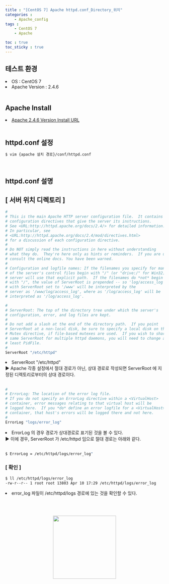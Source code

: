 ```yaml
---
title : "[CentOS 7] Apache httpd.conf_Directory_위치"
categories :
    - Apache_config
tags :
    - CentOS 7
    - Apache

toc : true
toc_sticky : true
---
```


## 테스트 환경
<li>OS : CentOS 7</li>
<li>Apache Version : 2.4.6</li>
<br>

## Apache Install
<li> <a href="https://hyundo0630.github.io/install/CentOS-7-Apache-Install/"> Apache 2.4.6 Version Install URL </a></li>
<br>

## httpd.conf 설정
```bash
$ vim {apache 설치 경로}/conf/httpd.conf
```
<br>

## httpd.conf 설명

## [ 서버 위치 디렉토리 ]
```bash
#
# This is the main Apache HTTP server configuration file.  It contains the
# configuration directives that give the server its instructions.
# See <URL:http://httpd.apache.org/docs/2.4/> for detailed information.
# In particular, see 
# <URL:http://httpd.apache.org/docs/2.4/mod/directives.html>
# for a discussion of each configuration directive.
#
# Do NOT simply read the instructions in here without understanding
# what they do.  They're here only as hints or reminders.  If you are unsure
# consult the online docs. You have been warned.  
#
# Configuration and logfile names: If the filenames you specify for many
# of the server's control files begin with "/" (or "drive:/" for Win32), the
# server will use that explicit path.  If the filenames do *not* begin
# with "/", the value of ServerRoot is prepended -- so 'log/access_log'
# with ServerRoot set to '/www' will be interpreted by the
# server as '/www/log/access_log', where as '/log/access_log' will be
# interpreted as '/log/access_log'.

#
# ServerRoot: The top of the directory tree under which the server's
# configuration, error, and log files are kept.
#
# Do not add a slash at the end of the directory path.  If you point
# ServerRoot at a non-local disk, be sure to specify a local disk on the
# Mutex directive, if file-based mutexes are used.  If you wish to share the
# same ServerRoot for multiple httpd daemons, you will need to change at
# least PidFile.
#
ServerRoot "/etc/httpd"

```
<li> ServerRoot "/etc/httpd"</li>
▶ Apache 각종 설정에서 절대 경로가 아닌, 상대 경로로 작성되면 ServerRoot 에 지정된 디렉토리로부터의 상대 경로이다.
<br><br>

```bash
#
# ErrorLog: The location of the error log file.
# If you do not specify an ErrorLog directive within a <VirtualHost>
# container, error messages relating to that virtual host will be
# logged here.  If you *do* define an error logfile for a <VirtualHost>
# container, that host's errors will be logged there and not here.
#
ErrorLog "logs/error_log"
```
<li>ErrorLog 의 경우 경로가 상대경로로 표기된 것을 볼 수 있다.</li>
▶ 이에 경우, ServerRoot 가 /etc/httpd 임으로 절대 경로는 아래와 같다.<br><br>

```bash
$ ErrorLog = /etc/httpd/logs/error_log"
```

### [ 확인 ]

```bash
$ ll /etc/httpd/logs/error_log
-rw-r--r-- 1 root root 13803 Apr 10 17:29 /etc/httpd/logs/error_log
```

<li>error_log 파일이 /etc/httpd/logs 경로에 있는 것을 확인할 수 있다.</li>

<br><br>
<div style="text-align:center;">
<img src="https://github.com/hyundo0630/hyundo0630.github.io/blob/main/images/%EA%B0%90%EC%82%AC%ED%95%A9%EB%8B%88%EB%8B%A4.gif?raw=true" width="200" height="200">
</div>